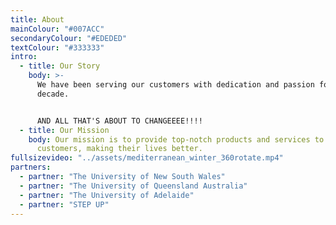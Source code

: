 ```yaml
---
title: About
mainColour: "#007ACC"
secondaryColour: "#EDEDED"
textColour: "#333333"
intro:
  - title: Our Story
    body: >-
      We have been serving our customers with dedication and passion for over a
      decade.


      AND ALL THAT'S ABOUT TO CHANGEEEE!!!!
  - title: Our Mission
    body: Our mission is to provide top-notch products and services to our
      customers, making their lives better.
fullsizevideo: "../assets/mediterranean_winter_360rotate.mp4"
partners:
  - partner: "The University of New South Wales"
  - partner: "The University of Queensland Australia"
  - partner: "The University of Adelaide"
  - partner: "STEP UP"
---
```

